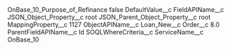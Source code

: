 <?xml version="1.0" encoding="UTF-8"?>
<CustomMetadata xmlns="http://soap.sforce.com/2006/04/metadata" xmlns:xsi="http://www.w3.org/2001/XMLSchema-instance" xmlns:xsd="http://www.w3.org/2001/XMLSchema">
    <label>OnBase_10_Purpose_of_Refinance</label>
    <protected>false</protected>
    <values>
        <field>DefaultValue__c</field>
        <value xsi:nil="true"/>
    </values>
    <values>
        <field>FieldAPIName__c</field>
        <value xsi:nil="true"/>
    </values>
    <values>
        <field>JSON_Object_Property__c</field>
        <value xsi:type="xsd:string">root</value>
    </values>
    <values>
        <field>JSON_Parent_Object_Property__c</field>
        <value xsi:type="xsd:string">root</value>
    </values>
    <values>
        <field>MappingProperty__c</field>
        <value xsi:type="xsd:string">1127</value>
    </values>
    <values>
        <field>ObjectAPIName__c</field>
        <value xsi:type="xsd:string">Loan_New__c</value>
    </values>
    <values>
        <field>Order__c</field>
        <value xsi:type="xsd:double">8.0</value>
    </values>
    <values>
        <field>ParentFieldAPIName__c</field>
        <value xsi:type="xsd:string">Id</value>
    </values>
    <values>
        <field>SOQLWhereCriteria__c</field>
        <value xsi:nil="true"/>
    </values>
    <values>
        <field>ServiceName__c</field>
        <value xsi:type="xsd:string">OnBase_10</value>
    </values>
</CustomMetadata>
